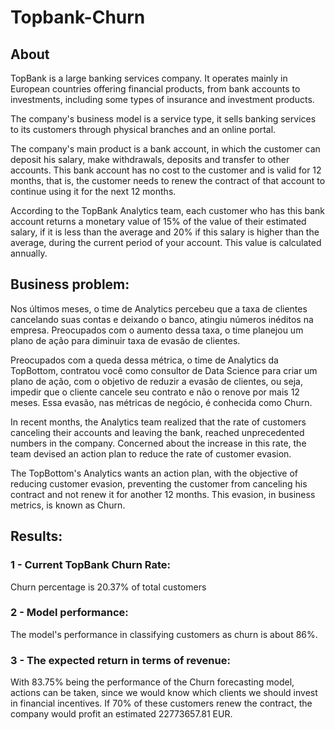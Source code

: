 # Topbank-Churn

## About

TopBank is a large banking services company. It operates mainly in European countries offering financial products, from bank accounts to investments, including some types of insurance and investment products.

The company's business model is a service type, it sells banking services to its customers through physical branches and an online portal.

The company's main product is a bank account, in which the customer can deposit his salary, make withdrawals, deposits and transfer to other accounts. This bank account has no cost to the customer and is valid for 12 months, that is, the customer needs to renew the contract of that account to continue using it for the next 12 months.

According to the TopBank Analytics team, each customer who has this bank account returns a monetary value of 15% of the value of their estimated salary, if it is less than the average and 20% if this salary is higher than the average, during the current period of your account. This value is calculated annually.


## Business problem:

Nos últimos meses, o time de Analytics percebeu que a taxa de clientes cancelando suas contas e deixando o banco, atingiu números inéditos na empresa. Preocupados com o aumento dessa taxa, o time planejou um plano de ação para diminuir taxa de evasão de clientes.

Preocupados com a queda dessa métrica, o time de Analytics da TopBottom, contratou você como consultor de Data Science para criar um plano de ação, com o objetivo de reduzir a evasão de clientes, ou seja, impedir que o cliente cancele seu contrato e não o renove por mais 12 meses. Essa evasão, nas métricas de negócio, é conhecida como Churn.

In recent months, the Analytics team realized that the rate of customers canceling their accounts and leaving the bank, reached unprecedented numbers in the company. Concerned about the increase in this rate, the team devised an action plan to reduce the rate of customer evasion.

The TopBottom's Analytics wants an action plan, with the objective of reducing customer evasion,  preventing the customer from canceling his contract and not renew it for another 12 months. This evasion, in business metrics, is known as Churn.


## Results:

### 1 - Current TopBank Churn Rate:
Churn percentage is 20.37% of total customers


### 2 - Model performance:

The model's performance in classifying customers as churn is about 86%.


### 3 - The expected return in terms of revenue:

With 83.75% being the performance of the Churn forecasting model, actions can be taken, since we would know which clients we should invest in financial incentives. If 70% of these customers renew the contract, the company would profit an estimated 22773657.81 EUR.
